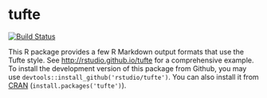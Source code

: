 # tufte

[![Build Status](https://travis-ci.org/rstudio/tufte.svg)](https://travis-ci.org/rstudio/tufte)

This R package provides a few R Markdown output formats that use the Tufte style. See http://rstudio.github.io/tufte for a comprehensive example. To install the development version of this package from Github, you may use `devtools::install_github('rstudio/tufte')`. You can also install it from [CRAN](https://cran.rstudio.com/package=tufte) (`install.packages('tufte')`).
